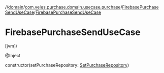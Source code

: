 //[domain](../../../index.md)/[com.veles.purchase.domain.usecase.purchase](../index.md)/[FirebasePurchaseSendUseCase](index.md)/[FirebasePurchaseSendUseCase](-firebase-purchase-send-use-case.md)

# FirebasePurchaseSendUseCase

[jvm]\

@Inject

constructor(setPurchaseRepository: [SetPurchaseRepository](../../com.veles.purchase.domain.repository.purchase/-set-purchase-repository/index.md))
